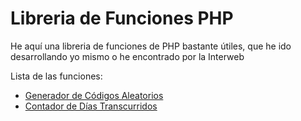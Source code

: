 # Libreria de Funciones PHP

He aquí una libreria de funciones de PHP bastante útiles, que he ido desarrollando yo mismo o he encontrado por la Interweb

Lista de las funciones:

 - [Generador de Códigos Aleatorios](/functions/keygenerator.php)
 - [Contador de Días Transcurridos](/functions/dias_transcurridos.php)
